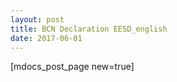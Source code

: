 ```yaml
---
layout: post
title: BCN Declaration EESD_english
date: 2017-06-01
---
```


[mdocs_post_page new=true]